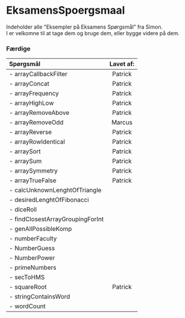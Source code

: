# EksamensSpoergsmaal

Indeholder alle "Eksempler på Eksamens Spørgsmål" fra Simon.  
I er velkomne til at tage dem og bruge dem, eller bygge videre på dem.


### Færdige
| Spørgsmål | Lavet af: |
| :------- | :-------: |
| - arrayCallbackFilter | Patrick |
| - arrayConcat | Patrick |
| - arrayFrequency | Patrick |
| - arrayHighLow | Patrick |
| - arrayRemoveAbove | Patrick |
| - arrayRemoveOdd | Marcus |
| - arrayReverse | Patrick |
| - arrayRowIdentical | Patrick |
| - arraySort | Patrick |
| - arraySum | Patrick |
| - arraySymmetry | Patrick |
| - arrayTrueFalse | Patrick |
| - calcUnknownLenghtOfTriangle |  |
| - desiredLenghtOfFibonacci |  |
| - diceRoll |  |
| - findClosestArrayGroupingForInt |  |
| - genAllPossibleKomp |  |
| - numberFaculty |  |
| - NumberGuess |  |
| - NumberPower |  |
| - primeNumbers |  |
| - secToHMS |  |
| - squareRoot | Patrick |
| - stringContainsWord |  |
| - wordCount |  |

